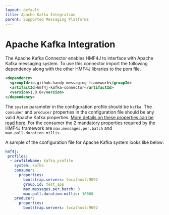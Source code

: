```yaml
---
layout: default
title: Apache Kafka Integration
parent: Supported Messaging Platforms
---
```


# Apache Kafka Integration

The Apache Kafka Connector enables HMF4J to interface with Apache Kafka messaging system. To use this connector import the following dependency along with the other HMF4J libraries to the pom file.

```xml
<dependency>
  <groupId>io.github.handy-messaging-framework</groupId>
  <artifactId>hmf4j-kafka-connector</artifactId>
  <version>1.0.0</version>
</dependency>
```

The `system` parameter in the configuration profile should be `kafka`. The `consumer` and `producer` properties in the configuration file should be any valid Apache Kafka properties. [More details on these properties can be read here](https://kafka.apache.org/intro). For the consumer the 2 mandatory properties required by the HMF4J framework are `max.messages.per.batch` and `max.poll.duration.millis.` 

A sample of the configuration file for Apache Kafka system looks like below:

```yaml
hmf4j:
 profiles:
  - profileName: kafka_profile
    system: kafka
    consumer:
      properties:
        bootstrap.servers: localhost:9092
        group.id: test_app
        max.messages.per.batch: 3
        max.poll.duration.millis: 10000
    producer:
      properties:
        bootstrap.servers: localhost:9092
```